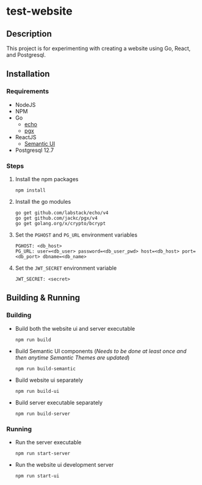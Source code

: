 # test-website

## Description

This project is for experimenting with creating a website using Go, React, and Postgresql.

## Installation

### Requirements

-   NodeJS
-   NPM
-   Go
    -   [echo](https://echo.labstack.com/)
    -   [pgx](https://github.com/jackc/pgx)
-   ReactJS
    -   [Semantic UI](https://react.semantic-ui.com/)
-   Postgresql 12.7

### Steps

1. Install the npm packages

    ```
    npm install
    ```

1. Install the go modules

    ```
    go get github.com/labstack/echo/v4
    go get github.com/jackc/pgx/v4
    go get golang.org/x/crypto/bcrypt
    ```

1. Set the `PGHOST` and `PG_URL` environment variables

    ```
    PGHOST: <db_host>
    PG_URL: user=<db_user> password=<db_user_pwd> host=<db_host> port=<db_port> dbname=<db_name>
    ```

1. Set the `JWT_SECRET` environment variable
    ```
    JWT_SECRET: <secret>
    ```

## Building & Running

### Building

-   Build both the website ui and server executable

    ```
    npm run build
    ```

-   Build Semantic UI components (_Needs to be done at least once and then anytime Semantic Themes are updated_)

    ```
    npm run build-semantic
    ```

-   Build website ui separately

    ```
    npm run build-ui
    ```

-   Build server executable separately
    ```
    npm run build-server
    ```

### Running

-   Run the server executable

    ```
    npm run start-server
    ```

-   Run the website ui development server
    ```
    npm run start-ui
    ```
